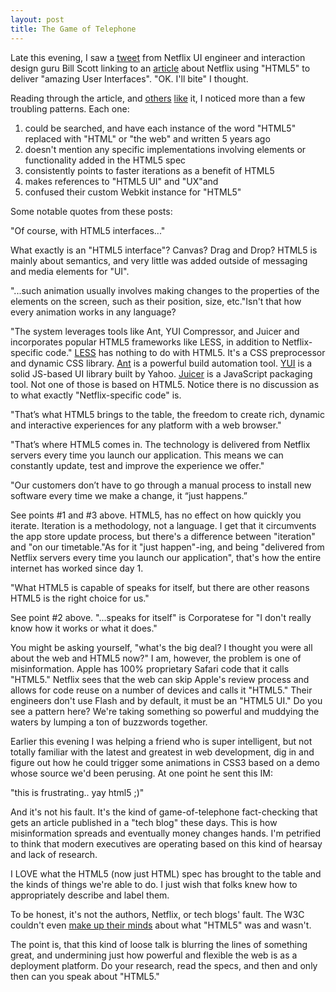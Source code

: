 ```yaml
---
layout: post
title: The Game of Telephone
---
```


Late this evening, I saw a <a title="Bill Scott on Twitter" href="http://twitter.com/billwscott/status/60193547114123264">tweet</a> from Netflix UI engineer and interaction design guru Bill Scott linking to an <a title="Function Source - Netflix Feature" href="http://functionsource.com/post/netflix-feature">article</a> about Netflix using "HTML5" to deliver "amazing User Interfaces". "OK. I'll bite" I thought.

Reading through the article, and <a title="Netflix Tech Blog" href="http://techblog.netflix.com/2010/12/why-we-choose-html5-for-user.html">others</a> <a title="Mashable" href="http://on.mash.to/fmBTZ2">like</a> it, I noticed more than a few troubling patterns. Each one:

<ol>
	<li>could be searched, and have each instance of the word "HTML5" replaced with "HTML" or "the web" and written 5 years ago</li>
	<li>doesn't mention any specific implementations involving elements or functionality added in the HTML5 spec</li>
	<li>consistently points to faster iterations as a benefit of HTML5</li>
	<li>makes references to "HTML5 UI" and "UX"and</li>
	<li>confused their custom Webkit instance for "HTML5"</li>
</ol>

Some notable quotes from these posts:

"Of course, with HTML5 interfaces..."

What exactly is an "HTML5 interface"? Canvas? Drag and Drop? HTML5 is mainly about semantics, and very little was added outside of messaging and media elements for "UI".

"...such animation usually involves making changes to the properties of the elements on the screen, such as their position, size, etc."Isn't that how every animation works in any language?

"The system leverages tools like Ant, YUI Compressor, and Juicer and incorporates popular HTML5 frameworks like LESS, in addition to Netflix-specific code." <a href="http://lesscss.org/">LESS</a> has nothing to do with HTML5. It's a CSS preprocessor and dynamic CSS library. <a title="Apache Ant" href="http://ant.apache.org/">Ant</a> is a powerful build automation tool. <a title="YUI" href="http://developer.yahoo.com/yui/3/">YUI</a> is a solid JS-based UI library built by Yahoo. <a title="Juicer" href="http://cjohansen.no/en/ruby/juicer_a_css_and_javascript_packaging_tool">Juicer</a> is a JavaScript packaging tool. Not one of those is based on HTML5. Notice there is no discussion as to what exactly "Netflix-specific code" is.

"That&rsquo;s what HTML5 brings to the table, the freedom to create rich, dynamic and interactive experiences for any platform with a web browser."

"That&rsquo;s where HTML5 comes in. The technology is delivered from Netflix servers every time you launch our application. This means we can constantly update, test and improve the experience we offer."

"Our customers don&rsquo;t have to go through a manual process to install new software every time we make a change, it &ldquo;just happens.&rdquo;

See points #1 and #3 above. HTML5, has no effect on how quickly you iterate. Iteration is a methodology, not a language. I get that it circumvents the app store update process, but there's a difference between "iteration" and "on our timetable."As for it "just happen"-ing, and being "delivered from Netflix servers every time you launch our application", that's how the entire internet has worked since day 1.

"What HTML5 is capable of speaks for itself, but there are other reasons HTML5 is the right choice for us."

See point #2 above. "...speaks for itself" is Corporatese for "I don't really know how it works or what it does."

You might be asking yourself, "what's the big deal? I thought you were all about the web and HTML5 now?" I am, however, the problem is one of misinformation. Apple has 100% proprietary Safari code that it calls "HTML5." Netflix sees that the web can skip Apple's review process and allows for code reuse on a number of devices and calls it "HTML5." Their engineers don't use Flash and by default, it must be an "HTML5 UI." Do you see a pattern here? We're taking something so powerful and muddying the waters by lumping a ton of buzzwords together.

Earlier this evening I was helping a friend who is super intelligent, but not totally familiar with the latest and greatest in web development, dig in and figure out how he could trigger some animations in CSS3 based on a demo whose source we'd been perusing. At one point he sent this IM:

"this is frustrating.. yay html5 ;)"

And it's not his fault. It's the kind of game-of-telephone fact-checking that gets an article published in a "tech blog" these days. This is how misinformation spreads and eventually money changes hands. I'm petrified to think that modern executives are operating based on this kind of hearsay and lack of research.

I LOVE what the HTML5 (now just HTML) spec has brought to the table and the kinds of things we're able to do. I just wish that folks knew how to appropriately describe and label them.

To be honest, it's not the authors, Netflix, or tech blogs' fault. The W3C couldn't even <a href="http://adactio.com/journal/4289/">make up their minds</a> about what "HTML5" was and wasn't.

The point is, that this kind of loose talk is blurring the lines of something great, and undermining just how powerful and flexible the web is as a deployment platform. Do your research, read the specs, and then and only then can you speak about "HTML5."
